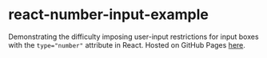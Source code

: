 # react-number-input-example

Demonstrating the difficulty imposing user-input restrictions for input boxes with the `type="number"` attribute in React. Hosted on GitHub Pages [here](https://michaelallenwarner.github.io/react-number-input-example/public/index.html).
